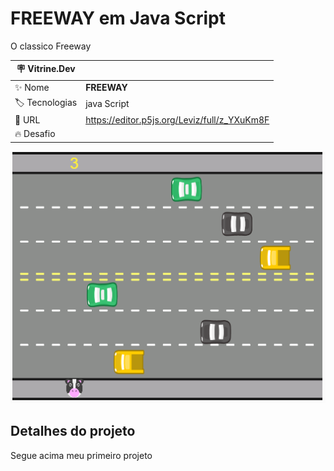 # FREEWAY em Java Script

O classico Freeway

| :placard: Vitrine.Dev |     |
| -------------  | --- |
| :sparkles: Nome        | **FREEWAY**
| :label: Tecnologias | java Script
| :rocket: URL         | https://editor.p5js.org/Leviz/full/z_YXuKm8F
| :fire: Desafio     | 

<!-- Inserir imagem com a #vitrinedev ao final do link -->
![](https://raw.githubusercontent.com/Levisaoo/Freeway-usando-l-gica-de-progama-o./main/Screenshot_3.png#vitrinedev)

## Detalhes do projeto

Segue acima meu primeiro projeto
